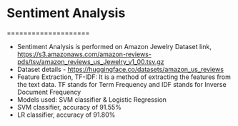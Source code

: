 # Sentiment Analysis
====================
 * Sentiment Analysis is performed on Amazon Jewelry Dataset link, https://s3.amazonaws.com/amazon-reviews-pds/tsv/amazon_reviews_us_Jewelry_v1_00.tsv.gz
 * Dataset details - https://huggingface.co/datasets/amazon_us_reviews
 * Feature Extraction, TF-IDF: It is a method of extracting the features from the text data. TF stands for Term Frequency and IDF stands for Inverse Document Frequency
 * Models used: SVM classifier & Logistic Regression
 * SVM classifier, accuracy of 91.55%
 * LR classifier, accuracy of 91.80%
